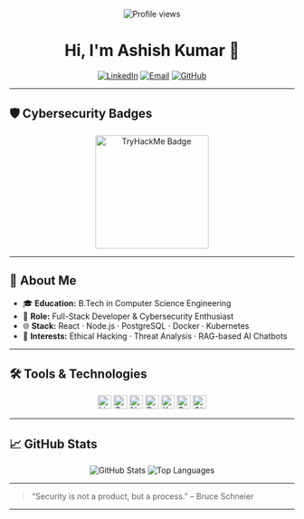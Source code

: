 <!--
**Hi there!** I'm Ashish Kumar, a Cybersecurity Enthusiast 🛡️
-->

<p align="center">
  <img src="https://komarev.com/ghpvc/?username=YOUR_USERNAME&style=flat-square&color=blue" alt="Profile views" />
</p>

<h1 align="center">Hi, I'm Ashish Kumar 👋</h1>
<p align="center">
  <a href="https://www.linkedin.com/in/YOUR_LINKEDIN/"><img src="https://img.shields.io/badge/LinkedIn-YourProfile-blue?logo=linkedin" alt="LinkedIn" /></a>
  <a href="mailto:your.email@example.com"><img src="https://img.shields.io/badge/Email-your.email%40example.com-red?logo=gmail" alt="Email" /></a>
  <a href="https://github.com/YOUR_USERNAME"><img src="https://img.shields.io/badge/GitHub-YOUR_USERNAME-black?logo=github" alt="GitHub" /></a>
</p>

---

## 🛡️ Cybersecurity Badges

<p align="center">
  <!-- TryHackMe public-profile badge -->
  <a href="https://tryhackme.com/p/YOUR_USERNAME">
    <img src="https://tryhackme.com/api/v2/badges/public-profile?userPublicId=2455248" alt="TryHackMe Badge" width="200"/>
  </a>
</p>

---

## 🚀 About Me

- 🎓 **Education:** B.Tech in Computer Science Engineering  
- 💼 **Role:** Full-Stack Developer & Cybersecurity Enthusiast  
- 🌐 **Stack:** React · Node.js · PostgreSQL · Docker · Kubernetes  
- 🔐 **Interests:** Ethical Hacking · Threat Analysis · RAG-based AI Chatbots  

---

## 🛠️ Tools & Technologies

<p align="center">
  <img alt="Linux" src="https://img.shields.io/badge/Linux-FCC624?logo=linux&logoColor=black" height="24" />
  <img alt="Python" src="https://img.shields.io/badge/Python-3776AB?logo=python&logoColor=white" height="24" />
  <img alt="Node.js" src="https://img.shields.io/badge/Node.js-339933?logo=node.js&logoColor=white" height="24" />
  <img alt="Docker" src="https://img.shields.io/badge/Docker-2496ED?logo=docker&logoColor=white" height="24" />
  <img alt="Kubernetes" src="https://img.shields.io/badge/Kubernetes-326CE5?logo=kubernetes&logoColor=white" height="24" />
  <img alt="PostgreSQL" src="https://img.shields.io/badge/PostgreSQL-336791?logo=postgresql&logoColor=white" height="24" />
  <img alt="Git" src="https://img.shields.io/badge/Git-F05032?logo=git&logoColor=white" height="24" />
</p>

---

## 📈 GitHub Stats

<p align="center">
  <img src="https://github-readme-stats.vercel.app/api?username=YOUR_USERNAME&show_icons=true&theme=dark&count_private=true" alt="GitHub Stats" />
  <img src="https://github-readme-stats.vercel.app/api/top-langs/?username=YOUR_USERNAME&theme=dark&layout=compact" alt="Top Languages" />
</p>

---

> “Security is not a product, but a process.” – Bruce Schneier

---
